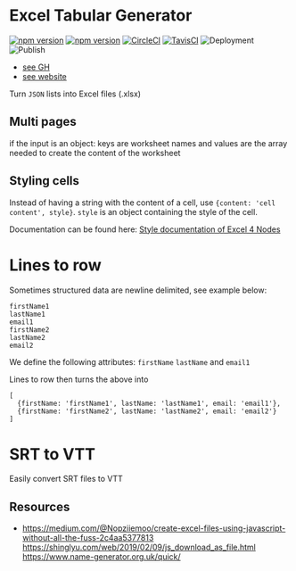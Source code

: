# Excel Tabular Generator

[![npm version](https://badge.fury.io/js/%40nexys%2Ftabular.svg)](https://www.npmjs.com/package/@nexys/tabular)
[![npm version](https://img.shields.io/npm/v/@nexys/tabular.svg)](https://www.npmjs.com/package/@nexys/tabular)
[![CircleCI](https://circleci.com/gh/Nexysweb/tabular-excel.svg?style=svg)](https://circleci.com/gh/Nexysweb/tabular-excel)
[![TavisCI](https://travis-ci.com/Nexysweb/tabular-excel.svg?branch=master)](https://travis-ci.com/Nexysweb/tabular-excel)
![Deployment](https://github.com/Nexysweb/tabular-excel/workflows/Deployment/badge.svg)
![Publish](https://github.com/Nexysweb/tabular-excel/workflows/Publish/badge.svg)

- [see GH](https://github.com/nexysweb/tabular-excel)
- [see website](https://nexysweb.github.io/tabular-excel)

Turn `JSON` lists into Excel files (.xlsx)

## Multi pages

if the input is an object: keys are worksheet names and values are the array needed to create the content of the worksheet

## Styling cells

Instead of having a string with the content of a cell, use `{content: 'cell content', style}`. `style` is an object containing the style of the cell.

Documentation can be found here: [Style documentation of Excel 4 Nodes](https://www.npmjs.com/package/excel4node#styles)

# Lines to row

Sometimes structured data are newline delimited, see example below:

```
firstName1
lastName1
email1
firstName2
lastName2
email2
```

We define the following attributes: `firstName` `lastName` and `email1`

Lines to row then turns the above into

```
[
  {firstName: 'firstName1', lastName: 'lastName1', email: 'email1'},
  {firstName: 'firstName2', lastName: 'lastName2', email: 'email2'}
]
```

# SRT to VTT

Easily convert SRT files to VTT

## Resources

- https://medium.com/@Nopziiemoo/create-excel-files-using-javascript-without-all-the-fuss-2c4aa5377813
  https://shinglyu.com/web/2019/02/09/js_download_as_file.html
  https://www.name-generator.org.uk/quick/
